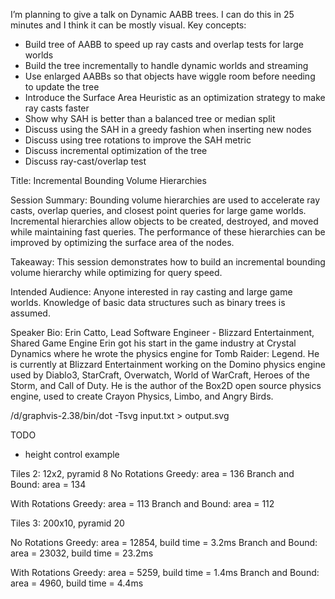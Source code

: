 I’m planning to give a talk on Dynamic AABB trees. I can do this in 25 minutes and I think it can be mostly visual. Key concepts:


- Build tree of AABB to speed up ray casts and overlap tests for large worlds
- Build the tree incrementally to handle dynamic worlds and streaming
- Use enlarged AABBs so that objects have wiggle room before needing to update the tree
- Introduce the Surface Area Heuristic as an optimization strategy to make ray casts faster
- Show why SAH is better than a balanced tree or median split
- Discuss using the SAH in a greedy fashion when inserting new nodes
- Discuss using tree rotations to improve the SAH metric
- Discuss incremental optimization of the tree
- Discuss ray-cast/overlap test


Title:
Incremental Bounding Volume Hierarchies

Session Summary:
Bounding volume hierarchies are used to accelerate ray casts, overlap queries, and closest point queries for large game worlds. Incremental hierarchies allow objects to be created, destroyed, and moved while maintaining fast queries. The performance of these hierarchies can be improved by optimizing the surface area of the nodes.

Takeaway:
This session demonstrates how to build an incremental bounding volume hierarchy while optimizing for query speed.

Intended Audience:
Anyone interested in ray casting and large game worlds. Knowledge of basic data structures such as binary trees is assumed.

Speaker Bio:
Erin Catto, Lead Software Engineer - Blizzard Entertainment, Shared Game Engine
Erin got his start in the game industry at Crystal Dynamics where he wrote the physics engine for Tomb Raider: Legend. He is currently at Blizzard Entertainment working on the Domino physics engine used by Diablo3, StarCraft, Overwatch, World of WarCraft, Heroes of the Storm, and Call of Duty. He is the author of the Box2D open source physics engine, used to create Crayon Physics, Limbo, and Angry Birds.


/d/graphvis-2.38/bin/dot -Tsvg input.txt > output.svg

TODO
- height control example


Tiles 2: 12x2, pyramid 8
No Rotations
Greedy: area = 136
Branch and Bound: area = 134

With Rotations
Greedy: area = 113
Branch and Bound: area = 112

Tiles 3: 200x10, pyramid 20

No Rotations
Greedy: area = 12854, build time = 3.2ms
Branch and Bound: area = 23032, build time = 23.2ms

With Rotations
Greedy: area = 5259, build time = 1.4ms
Branch and Bound: area = 4960, build time = 4.4ms

